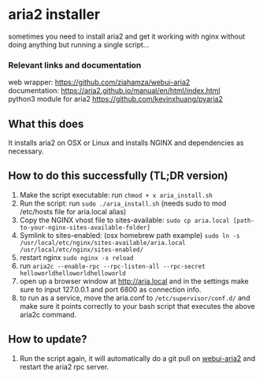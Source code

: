 # aria2 installer
sometimes you need to install aria2 and get it working with nginx without doing anything but running a single script...

### Relevant links and documentation
web wrapper: https://github.com/ziahamza/webui-aria2   
documentation: https://aria2.github.io/manual/en/html/index.html   
python3 module for aria2 https://github.com/kevinxhuang/pyaria2   

## What this does

It installs aria2 on OSX or Linux and installs NGINX and dependencies as necessary.

## How to do this successfully (TL;DR version)

1. Make the script executable: run `chmod + x aria_install.sh` 
2. Run the script: run `sudo ./aria_install.sh` (needs sudo to mod /etc/hosts file for aria.local alias)
3. Copy the NGINX vhost file to sites-available: `sudo cp aria.local [path-to-your-nginx-sites-available-folder]`
4. Symlink to sites-enabled: (osx homebrew path example) `sudo ln -s /usr/local/etc/nginx/sites-available/aria.local /usr/local/etc/nginx/sites-enabled/`
5. restart nginx `sudo nginx -s reload`
6. run `aria2c --enable-rpc --rpc-listen-all --rpc-secret helloworldhelloworldhelloworld`
7. open up a browser window at http://aria.local and in the settings make sure to input 127.0.0.1 and port 6800 as connection info.
8. to run as a service, move the aria.conf to `/etc/supervisor/conf.d/` and make sure it points correctly to your bash script that executes the above aria2c command.

## How to update?

1. Run the script again, it will automatically do a git pull on [webui-aria2](https://github.com/ziahamza/webui-aria2) and restart the aria2 rpc server.

